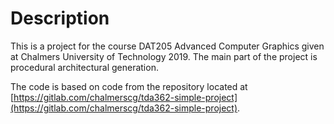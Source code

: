 # Description
This is a project for the course DAT205 Advanced Computer Graphics given at Chalmers University of Technology 2019.
The main part of the project is procedural architectural generation.

The code is based on code from the repository located at [https://gitlab.com/chalmerscg/tda362-simple-project](https://gitlab.com/chalmerscg/tda362-simple-project).
